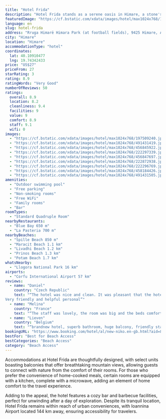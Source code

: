 ```yaml
---
title: "Hotel Frida"
description: "Hotel Frida stands as a serene oasis in Himare, a stone's throw away from the pristine Spille Beach."
featuredImage: "https://cf.bstatic.com/xdata/images/hotel/max1024x768/197509240.jpg?k=1b5adc2c073f73932e879002a89ac29cc4cf73e35cc613f12a3e0a4d005f79f8&o=&hp=1"
language: en
slug: hotel-frida
address: "Rruga Himarë Himara Park (at football fields), 9425 Himare, Albania"
city: "Himare"
location: "Himare"
accommodationType: "hotel"
coordinates:
  lat: 40.10910477
  lng: 19.74342433
price: "US$27"
priceFrom: 27
starRating: 3
rating: 8.9
ratingWords: "Very Good"
numberOfReviews: 50
ratings:
  overall: 8.9
  location: 8.2
  cleanliness: 9.4
  facilities: 9
  value: 9
  comfort: 8.9
  staff: 9.1
  wifi: 0
images:
  - "https://cf.bstatic.com/xdata/images/hotel/max1024x768/197509240.jpg?k=1b5adc2c073f73932e879002a89ac29cc4cf73e35cc613f12a3e0a4d005f79f8&o=&hp=1"
  - "https://cf.bstatic.com/xdata/images/hotel/max1024x768/491431419.jpg?k=3188198ed47ac1ddd4f7284cfdbff78049d52d1f2378fefb0e3a345ee274ea84&o=&hp=1"
  - "https://cf.bstatic.com/xdata/images/hotel/max1024x768/456845922.jpg?k=d5342f7c2905c0f083db5c6251f591c2b6f3b87196a01131627268bc5c67d7b2&o=&hp=1"
  - "https://cf.bstatic.com/xdata/images/hotel/max1024x768/222297339.jpg?k=297be8e34b354e1c51f63834db4c389156615b985134134118c4df0a9f8903a6&o=&hp=1"
  - "https://cf.bstatic.com/xdata/images/hotel/max1024x768/456847697.jpg?k=6667058c189ef3025fd907b8c4ddb572e03f09a1defbf34bf649dd46c011d00c&o=&hp=1"
  - "https://cf.bstatic.com/xdata/images/hotel/max1024x768/222872938.jpg?k=86b4f34d2232507b0b55f6626d50566ae25321044ca3f8070c640befee840833&o=&hp=1"
  - "https://cf.bstatic.com/xdata/images/hotel/max1024x768/222296769.jpg?k=c61d213ef2e2f7ef397669255cf08d4314dfd2528f6d22b6340f5164e92632fc&o=&hp=1"
  - "https://cf.bstatic.com/xdata/images/hotel/max1024x768/458184426.jpg?k=e592602c42608f52f1b486307b44c1639ff834fa61e820dceaf9a8203cf91838&o=&hp=1"
  - "https://cf.bstatic.com/xdata/images/hotel/max1024x768/491431505.jpg?k=ca77b5944fc468cf31edf109cb6a88313b2a7801d93d9caca19b7467b9bd550c&o=&hp=1"
amenities:
  - "Outdoor swimming pool"
  - "Free parking"
  - "Non-smoking rooms"
  - "Free WiFi"
  - "Family rooms"
  - "Bar"
roomTypes:
  - "Standard Quadruple Room"
nearbyRestaurants:
  - "Blue Bay 650 m"
  - "La Pasteria 700 m"
nearbyBeaches:
  - "Spille Beach 850 m"
  - "Maracit Beach 1.1 km"
  - "Livadhi Beach 1.2 km"
  - "Prinos Beach 1.3 km"
  - "Potam Beach 1.7 km"
whatsNearby:
  - "Llogora National Park 16 km"
airports:
  - "Corfu International Airport 57 km"
reviews:
  - name: "Daniel"
    country: "Czech Republic"
    text: "“The hotel was nice and clean. It was pleasant that the hotel was away from the crowded busy center.
Very friendly and helpful personal”"
  - name: "Melina"
    country: "France"
    text: "“The staff was lovely, the room was big and the beds comfortables”"
  - name: "Lieven"
    country: "Belgium"
    text: "“brandnew hotel, superb bathroom, huge balcony, friendly staff”"
bookingURL: "https://www.booking.com/hotel/al/new-niko.en-gb.html?aid=8035640"
bestFor: "Best for Beach Access"
bestCategories: "Beach Access"
category: "Beach Access"
---
```


Accommodations at Hotel Frida are thoughtfully designed, with select units boasting balconies that offer breathtaking mountain views, allowing guests to connect with nature from the comfort of their rooms. For those who prefer the convenience of home-cooked meals, certain rooms are equipped with a kitchen, complete with a microwave, adding an element of home comfort to the travel experience.

Adding to the appeal, the hotel features a cozy bar and barbecue facilities, perfect for unwinding after a day of exploration. Despite its tranquil location, Hotel Frida remains within reach of urban conveniences, with Ioannina Airport located 144 km away, ensuring accessibility for travelers.